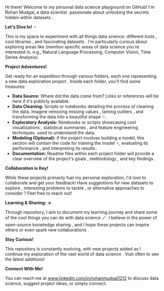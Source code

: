 Hi there!   Welcome to my personal data science playground on GitHub! I'm Rohan Mudgal, a data scientist ‍ passionate about unlocking the secrets hidden within datasets ️.

**Let's Dive In!** ‍♀️

This is my space to experiment with all things data science: different tools , cool libraries , and fascinating datasets .  I'm particularly curious about exploring areas like (mention specific areas of data science you're interested in, e.g.,   Natural Language Processing,  Computer Vision,  Time Series Analysis).

**Project Adventures! ️**

Get ready for an expedition through various folders, each one representing a new data exploration project .  Inside each folder, you'll find some treasures:

* **Data Source:**  Where did the data come from? Links or references will be here if it's publicly available.
* **Data Cleaning:**  Scripts or notebooks detailing the process of cleaning the data.  Imagine removing missing values , taming outliers , and transforming the data into a beautiful shape ✨.
* **Exploratory Analysis:** Notebooks or scripts showcasing cool visualizations , statistical summaries , and feature engineering techniques ️ used to understand the data. 
* **Modeling (Optional):** If the project involves building a model, this section will contain the code for training the model ️‍♀️, evaluating its performance , and interpreting its results .  
* **Documentation:** Readme files within each project folder will provide a clear overview  of the project's goals , methodology , and key findings . 

**Collaboration is Key!**

While these projects primarily fuel my personal exploration, I'd love to collaborate and get your feedback!  Have suggestions for new datasets to explore , interesting problems to tackle , or alternative approaches to consider ?  Feel free to reach out!

**Learning & Sharing:  ->**

Through repository, I aim to document my learning journey  and share some of the cool things you can do with data science 🪄.  I believe in the power of open-source knowledge sharing , and I hope these projects can inspire others or even spark new collaborations . 

**Stay Curious!**

This repository is constantly evolving, with new projects added as I continue my exploration of the vast world of data science .  Visit often to see the latest additions! 

**Connect With Me!**

You can reach me at www.linkedin.com/in/rohanmudgal1212 to discuss data science, suggest project ideas, or simply connect.
